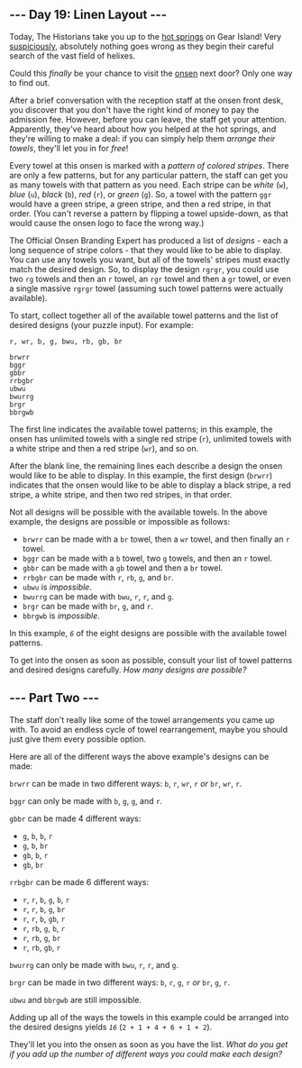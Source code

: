 ## \--- Day 19: Linen Layout ---

Today, The Historians take you up to the [hot springs](https://adventofcode.com/2023/day/12) on Gear Island! Very [suspiciously](https://www.youtube.com/watch?v=ekL881PJMjI), absolutely nothing goes wrong as they begin their careful search of the vast field of helixes.

Could this _finally_ be your chance to visit the [onsen](https://en.wikipedia.org/wiki/Onsen) next door? Only one way to find out.

After a brief conversation with the reception staff at the onsen front desk, you discover that you don't have the right kind of money to pay the admission fee. However, before you can leave, the staff get your attention. Apparently, they've heard about how you helped at the hot springs, and they're willing to make a deal: if you can simply help them _arrange their towels_, they'll let you in for _free_!

Every towel at this onsen is marked with a _pattern of colored stripes_. There are only a few patterns, but for any particular pattern, the staff can get you as many towels with that pattern as you need. Each stripe can be _white_ (`w`), _blue_ (`u`), _black_ (`b`), _red_ (`r`), or _green_ (`g`). So, a towel with the pattern `ggr` would have a green stripe, a green stripe, and then a red stripe, in that order. (You can't reverse a pattern by flipping a towel upside-down, as that would cause the onsen logo to face the wrong way.)

The Official Onsen Branding Expert has produced a list of _designs_ - each a long sequence of stripe colors - that they would like to be able to display. You can use any towels you want, but all of the towels' stripes must exactly match the desired design. So, to display the design `rgrgr`, you could use two `rg` towels and then an `r` towel, an `rgr` towel and then a `gr` towel, or even a single massive `rgrgr` towel (assuming such towel patterns were actually available).

To start, collect together all of the available towel patterns and the list of desired designs (your puzzle input). For example:

```
r, wr, b, g, bwu, rb, gb, br

brwrr
bggr
gbbr
rrbgbr
ubwu
bwurrg
brgr
bbrgwb
```

The first line indicates the available towel patterns; in this example, the onsen has unlimited towels with a single red stripe (`r`), unlimited towels with a white stripe and then a red stripe (`wr`), and so on.

After the blank line, the remaining lines each describe a design the onsen would like to be able to display. In this example, the first design (`brwrr`) indicates that the onsen would like to be able to display a black stripe, a red stripe, a white stripe, and then two red stripes, in that order.

Not all designs will be possible with the available towels. In the above example, the designs are possible or impossible as follows:

-   `brwrr` can be made with a `br` towel, then a `wr` towel, and then finally an `r` towel.
-   `bggr` can be made with a `b` towel, two `g` towels, and then an `r` towel.
-   `gbbr` can be made with a `gb` towel and then a `br` towel.
-   `rrbgbr` can be made with `r`, `rb`, `g`, and `br`.
-   `ubwu` is _impossible_.
-   `bwurrg` can be made with `bwu`, `r`, `r`, and `g`.
-   `brgr` can be made with `br`, `g`, and `r`.
-   `bbrgwb` is _impossible_.

In this example, _`6`_ of the eight designs are possible with the available towel patterns.

To get into the onsen as soon as possible, consult your list of towel patterns and desired designs carefully. _How many designs are possible?_

## \--- Part Two ---

The staff don't really like some of the towel arrangements you came up with. To avoid an endless cycle of towel rearrangement, maybe you should just give them every possible option.

Here are all of the different ways the above example's designs can be made:

`brwrr` can be made in two different ways: `b`, `r`, `wr`, `r` _or_ `br`, `wr`, `r`.

`bggr` can only be made with `b`, `g`, `g`, and `r`.

`gbbr` can be made 4 different ways:

-   `g`, `b`, `b`, `r`
-   `g`, `b`, `br`
-   `gb`, `b`, `r`
-   `gb`, `br`

`rrbgbr` can be made 6 different ways:

-   `r`, `r`, `b`, `g`, `b`, `r`
-   `r`, `r`, `b`, `g`, `br`
-   `r`, `r`, `b`, `gb`, `r`
-   `r`, `rb`, `g`, `b`, `r`
-   `r`, `rb`, `g`, `br`
-   `r`, `rb`, `gb`, `r`

`bwurrg` can only be made with `bwu`, `r`, `r`, and `g`.

`brgr` can be made in two different ways: `b`, `r`, `g`, `r` _or_ `br`, `g`, `r`.

`ubwu` and `bbrgwb` are still impossible.

Adding up all of the ways the towels in this example could be arranged into the desired designs yields _`16`_ (`2 + 1 + 4 + 6 + 1 + 2`).

They'll let you into the onsen as soon as you have the list. _What do you get if you add up the number of different ways you could make each design?_
